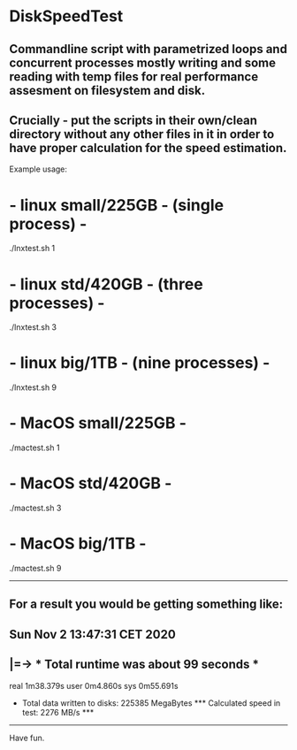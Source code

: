 # DiskSpeedTest
Commandline script with parametrized loops and concurrent processes mostly writing and some reading with temp files for real performance assesment on filesystem and disk.
-
Crucially - put the scripts in their own/clean directory without any other files in it in order to have proper calculation for the speed estimation.
---

Example usage:

# - linux small/225GB - (single process) - 
./lnxtest.sh 1
# - linux std/420GB - (three processes) -
./lnxtest.sh 3
# - linux big/1TB - (nine processes) -
./lnxtest.sh 9

# - MacOS small/225GB - 
./mactest.sh 1
# - MacOS std/420GB - 
./mactest.sh 3
# - MacOS big/1TB - 
./mactest.sh 9

---
For a result you would be getting something like:
-------------------------------
Sun Nov  2 13:47:31 CET 2020
-----------------------------------
|=-> * Total runtime was about 99 seconds *
------------------------------------------------
real	1m38.379s
user	0m4.860s
sys	0m55.691s
 - Total data written to disks:   225385   MegaBytes
  ***  Calculated speed in test:  2276 MB/s  ***  
---

Have fun.
